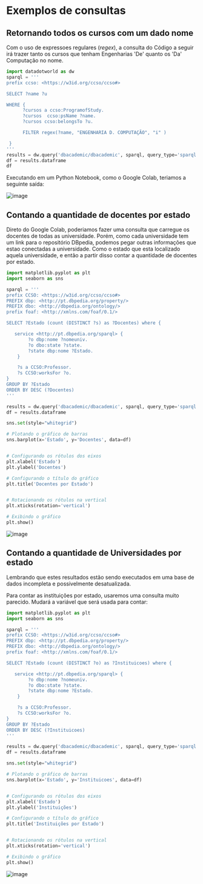 # Exemplos de consultas

## Retornando todos os cursos com um dado nome

Com o uso de expressoes regulares (_regex_), a consulta do Código a seguir irá trazer tanto os cursos que tenham Engenharias 'De' quanto os 'Da' Computação no nome.

```python
import datadotworld as dw
sparql = '''
prefix ccso: <https://w3id.org/ccso/ccso#>

SELECT ?name ?u

WHERE {
      ?cursos a ccso:ProgramofStudy.
      ?cursos  ccso:psName ?name.
      ?cursos ccso:belongsTo ?u.

      FILTER regex(?name, "ENGENHARIA D. COMPUTAÇÃO", "i" )

 }
'''
results = dw.query('dbacademic/dbacademic', sparql, query_type='sparql')
df = results.dataframe
df
```
Executando em um Python Notebook, como o Google Colab, teriamos a seguinte saída:

![image](https://github.com/LambdaGeo/lambdageo.github.io/assets/86836/abaf4c1c-c218-45a5-a150-074779b69000)


## Contando a quantidade de docentes por estado

Direto do Google Colab, poderiamos fazer uma consulta que carregue os docentes de todas as universidade. Porém, como cada universidade tem um link para o repositório DBpedia, podemos pegar outras informações que estao conectadas a universidade. Como o estado que esta localizado aquela universidade, e então a partir disso contar a quantidade de docentes por estado. 

```python
import matplotlib.pyplot as plt
import seaborn as sns

sparql = '''
prefix CCSO: <https://w3id.org/ccso/ccso#>
PREFIX dbp: <http://pt.dbpedia.org/property/>
PREFIX dbo: <http://dbpedia.org/ontology/>
prefix foaf: <http://xmlns.com/foaf/0.1/>

SELECT ?Estado (count (DISTINCT ?s) as ?Docentes) where {

   service <http://pt.dbpedia.org/sparql> {
        ?o dbp:nome ?nomeuniv.
        ?o dbo:state ?state.
        ?state dbp:nome ?Estado.
    }

    ?s a CCSO:Professor.
    ?s CCSO:worksFor ?o.
}
GROUP BY ?Estado
ORDER BY DESC (?Docentes)
'''

results = dw.query('dbacademic/dbacademic', sparql, query_type='sparql')
df = results.dataframe

sns.set(style="whitegrid")

# Plotando o gráfico de barras
sns.barplot(x='Estado', y='Docentes', data=df)


# Configurando os rótulos dos eixos
plt.xlabel('Estado')
plt.ylabel('Docentes')

# Configurando o título do gráfico
plt.title('Docentes por Estado')


# Rotacionando os rótulos na vertical
plt.xticks(rotation='vertical')

# Exibindo o gráfico
plt.show()
```

![image](https://github.com/LambdaGeo/lambdageo.github.io/assets/86836/20c263b1-28ca-4bcd-a0e0-378ded574b48)


## Contando a quantidade de Universidades por estado

Lembrando que estes resultados estão sendo executados em uma base de dados incompleta e possivelmente desatualizada.

Para contar as instituições por estado, usaremos uma consulta muito parecido. Mudará a variável que será usada para contar:

```python
import matplotlib.pyplot as plt
import seaborn as sns

sparql = '''
prefix CCSO: <https://w3id.org/ccso/ccso#>
PREFIX dbp: <http://pt.dbpedia.org/property/>
PREFIX dbo: <http://dbpedia.org/ontology/>
prefix foaf: <http://xmlns.com/foaf/0.1/>

SELECT ?Estado (count (DISTINCT ?o) as ?Instituicoes) where {

   service <http://pt.dbpedia.org/sparql> {
        ?o dbp:nome ?nomeuniv.
        ?o dbo:state ?state.
        ?state dbp:nome ?Estado.
    }

    ?s a CCSO:Professor.
    ?s CCSO:worksFor ?o.
}
GROUP BY ?Estado
ORDER BY DESC (?Instituicoes)
'''

results = dw.query('dbacademic/dbacademic', sparql, query_type='sparql')
df = results.dataframe

sns.set(style="whitegrid")

# Plotando o gráfico de barras
sns.barplot(x='Estado', y='Instituicoes', data=df)


# Configurando os rótulos dos eixos
plt.xlabel('Estado')
plt.ylabel('Instituições')

# Configurando o título do gráfico
plt.title('Instituições por Estado')


# Rotacionando os rótulos na vertical
plt.xticks(rotation='vertical')

# Exibindo o gráfico
plt.show()
```
![image](https://github.com/LambdaGeo/lambdageo.github.io/assets/86836/a8161e4a-01da-48db-ad32-5058c4260f9f)

